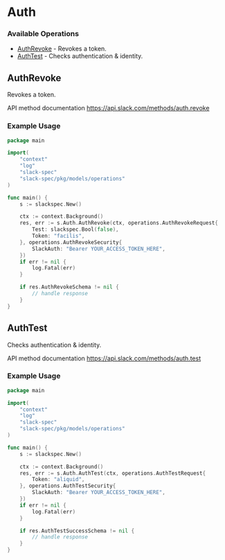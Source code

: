 # Auth

### Available Operations

* [AuthRevoke](#authrevoke) - Revokes a token.
* [AuthTest](#authtest) - Checks authentication & identity.

## AuthRevoke

Revokes a token.

API method documentation
<https://api.slack.com/methods/auth.revoke>

### Example Usage

```go
package main

import(
	"context"
	"log"
	"slack-spec"
	"slack-spec/pkg/models/operations"
)

func main() {
    s := slackspec.New()

    ctx := context.Background()
    res, err := s.Auth.AuthRevoke(ctx, operations.AuthRevokeRequest{
        Test: slackspec.Bool(false),
        Token: "facilis",
    }, operations.AuthRevokeSecurity{
        SlackAuth: "Bearer YOUR_ACCESS_TOKEN_HERE",
    })
    if err != nil {
        log.Fatal(err)
    }

    if res.AuthRevokeSchema != nil {
        // handle response
    }
}
```

## AuthTest

Checks authentication & identity.

API method documentation
<https://api.slack.com/methods/auth.test>

### Example Usage

```go
package main

import(
	"context"
	"log"
	"slack-spec"
	"slack-spec/pkg/models/operations"
)

func main() {
    s := slackspec.New()

    ctx := context.Background()
    res, err := s.Auth.AuthTest(ctx, operations.AuthTestRequest{
        Token: "aliquid",
    }, operations.AuthTestSecurity{
        SlackAuth: "Bearer YOUR_ACCESS_TOKEN_HERE",
    })
    if err != nil {
        log.Fatal(err)
    }

    if res.AuthTestSuccessSchema != nil {
        // handle response
    }
}
```
